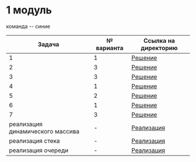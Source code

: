 # 1 модуль

команда -- синие

| Задача                           | № варианта | Ссылка на директорию         |
|----------------------------------|------------|------------------------------|
| 1                                | 1          | [Решение](task1)             |
| 2                                | 3          | [Решение](task2)             |
| 3                                | 3          | [Решение](task3)             |
| 4                                | 1          | [Решение](task4)             |
| 5                                | 2          | [Решение](task5)             |
| 6                                | 1          | [Решение](task6)             |
| 7                                | 3          | [Решение](task7)             |
| реализация динамического массива | -          | [Реализация](DataStr/vector) |
| реализация стека                 | -          | [Реализация](DataStr/stack)  |
| реализация очереди               | -          | [Реализация](DataStr/queue)  |



